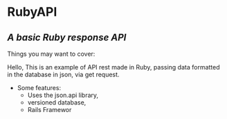 # RubyAPI
## _A basic Ruby response API_

Things you may want to cover:

Hello, This is an example of API rest made in Ruby, passing data formatted in the database in json, via get request. 
- Some features:
  * Uses the json.api library,
  * versioned database,
  * Rails Framewor
